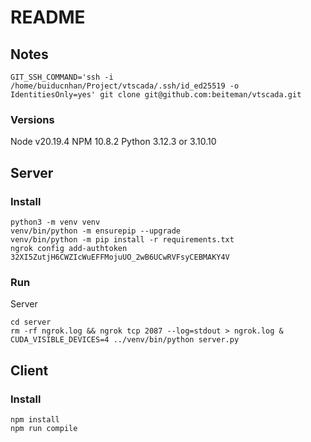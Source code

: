 # README


## Notes
```
GIT_SSH_COMMAND='ssh -i /home/buiducnhan/Project/vtscada/.ssh/id_ed25519 -o IdentitiesOnly=yes' git clone git@github.com:beiteman/vtscada.git
```

### Versions

Node v20.19.4
NPM 10.8.2
Python 3.12.3 or 3.10.10

## Server

### Install

```
python3 -m venv venv
venv/bin/python -m ensurepip --upgrade
venv/bin/python -m pip install -r requirements.txt
ngrok config add-authtoken 32XI5ZutjH6CWZIcWuEFFMojuUO_2wB6UCwRVFsyCEBMAKY4V
```

### Run

Server
```
cd server
rm -rf ngrok.log && ngrok tcp 2087 --log=stdout > ngrok.log &
CUDA_VISIBLE_DEVICES=4 ../venv/bin/python server.py
```

## Client

### Install

```
npm install
npm run compile
```

